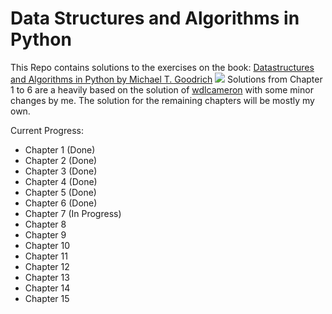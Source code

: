 # Data Structures and Algorithms in Python
This Repo contains solutions to the exercises on the book: [Datastructures and Algorithms in Python by Michael T. Goodrich](https://www.amazon.com/Structures-Algorithms-Python-Michael-Goodrich/dp/1118290275) 
![](https://media.wiley.com/product_data/coverImage300/75/11182902/1118290275.jpg)
Solutions from Chapter 1 to 6 are a heavily based on the solution of [wdlcameron](https://github.com/wdlcameron/Solutions-to-Data-Structures-and-Algorithms-in-Python) with some minor changes by me. The solution for the remaining chapters will be mostly my own.

Current Progress:
- Chapter 1 (Done)
- Chapter 2 (Done)
- Chapter 3 (Done)
- Chapter 4 (Done)
- Chapter 5 (Done)
- Chapter 6 (Done)
- Chapter 7 (In Progress)
- Chapter 8
- Chapter 9
- Chapter 10
- Chapter 11
- Chapter 12
- Chapter 13
- Chapter 14
- Chapter 15
